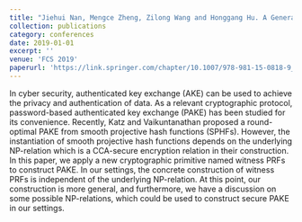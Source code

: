 ```yaml
---
title: "Jiehui Nan, Mengce Zheng, Zilong Wang and Honggang Hu. A General Construction for Password-Based Authenticated Key Exchange from Witness PRFs"
collection: publications
category: conferences
date: 2019-01-01
excerpt: ''
venue: 'FCS 2019'
paperurl: 'https://link.springer.com/chapter/10.1007/978-981-15-0818-9_17'
---
```


In cyber security, authenticated key exchange (AKE) can be used to achieve the privacy and authentication of data. As a relevant cryptographic protocol, password-based authenticated key exchange (PAKE) has been studied for its convenience. Recently, Katz and Vaikuntanathan proposed a round-optimal PAKE from smooth projective hash functions (SPHFs). However, the instantiation of smooth projective hash functions depends on the underlying NP-relation which is a CCA-secure encryption relation in their construction. In this paper, we apply a new cryptographic primitive named witness PRFs to construct PAKE. In our settings, the concrete construction of witness PRFs is independent of the underlying NP-relation. At this point, our construction is more general, and furthermore, we have a discussion on some possible NP-relations, which could be used to construct secure PAKE in our settings.
